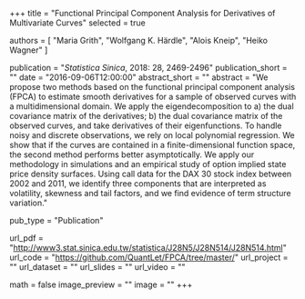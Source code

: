 +++
title = "Functional Principal Component Analysis for Derivatives of Multivariate Curves"
selected = true

authors = [
  "Maria Grith",
  "Wolfgang K. Härdle",
  "Alois Kneip",
  "Heiko Wagner"
]

publication = "*Statistica Sinica*, 2018: 28, 2469-2496"
publication_short = ""
date = "2016-09-06T12:00:00"
abstract_short = ""
abstract = "We propose two methods based on the functional principal component analysis (FPCA) to estimate smooth derivatives for a sample of observed curves with a multidimensional domain. We apply the eigendecomposition to a) the dual covariance matrix of the derivatives; b) the dual covariance matrix of the observed curves, and take derivatives of their eigenfunctions. To handle noisy and discrete observations, we rely on local polynomial regression. We show that if the curves are contained in a finite-dimensional function space, the second method performs better asymptotically. We apply our methodology in simulations and an empirical study of option implied state price density surfaces. Using call data for the DAX 30 stock index between 2002 and 2011, we identify three components that are interpreted as volatility, skewness and tail factors, and we find evidence of term structure variation."

pub_type = "Publication"

url_pdf = "http://www3.stat.sinica.edu.tw/statistica/J28N5/J28N514/J28N514.html"
url_code = "https://github.com/QuantLet/FPCA/tree/master/"
url_project = ""
url_dataset = ""
url_slides = ""
url_video = ""

math = false
image_preview = ""
image = ""
+++
